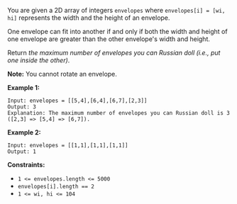 You are given a 2D array of integers `envelopes` where `envelopes[i] = [wi,
hi]` represents the width and the height of an envelope.

One envelope can fit into another if and only if both the width and height of
one envelope are greater than the other envelope's width and height.

Return _the maximum number of envelopes you can Russian doll (i.e., put one
inside the other)_.

**Note:** You cannot rotate an envelope.



**Example 1:**

    
    
    Input: envelopes = [[5,4],[6,4],[6,7],[2,3]]
    Output: 3
    Explanation: The maximum number of envelopes you can Russian doll is 3 ([2,3] => [5,4] => [6,7]).
    

**Example 2:**

    
    
    Input: envelopes = [[1,1],[1,1],[1,1]]
    Output: 1
    



**Constraints:**

  * `1 <= envelopes.length <= 5000`
  * `envelopes[i].length == 2`
  * `1 <= wi, hi <= 104`

